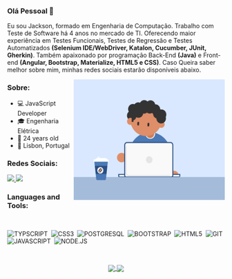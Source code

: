 ### Olá Pessoal 👋

Eu sou Jackson, formado em Engenharia de Computação. Trabalho com Teste de Software há 4 anos no mercado de TI. Oferecendo maior experiência em Testes Funcionais, Testes de Regressão e Testes Automatizados <b> (Selenium IDE/WebDriver, Katalon, Cucumber, JUnit, Gherkin)</b>. Também apaixonado por programação Back-End <b>(Java)</b> e Front-end <b>(Angular, Bootstrap, Materialize, HTML5 e CSS)</b>. Caso Queira saber melhor sobre mim, minhas redes sociais estarão disponíveis abaixo.

<img align="right" alt="GIF" src="Documentos/Prints/escritorio.gif" width="350" height="280" />

### Sobre:

- 💻 JavaScript Developer
- 🎓 Engenharia Elétrica
- 🎉 24 years old
- 📌 Lisbon, Portugal

### Redes Sociais:


  <a href="https://www.linkedin.com/in/isacx/" alt="Linkedin">
    <img src="https://img.shields.io/badge/LinkedIn-0077B5?style=for-the-badge&logo=linkedin&logoColor=white" />
  </a>
  
  <a href="https://www.instagram.com/isacxofficial/" alt="Instagram">
    <img src="https://img.shields.io/badge/Instagram-E4405F?style=for-the-badge&logo=instagram&logoColor=white"/>
  </a>

</br>

### Languages and Tools:

</br>

![TYPSCRIPT](https://img.shields.io/badge/TypeScript-007ACC?style=for-the-badge&logo=typescript&logoColor=white)&nbsp;
![CSS3](https://img.shields.io/badge/CSS3-1572B6?style=for-the-badge&logo=css3&logoColor=white)&nbsp;
![POSTGRESQL](https://img.shields.io/badge/PostgreSQL-316192?style=for-the-badge&logo=postgresql&logoColor=white)&nbsp;
![BOOTSTRAP](https://img.shields.io/badge/Bootstrap-563D7C?style=for-the-badge&logo=bootstrap&logoColor=white)&nbsp;
![HTML5](https://img.shields.io/badge/HTML5-E34F26?style=for-the-badge&logo=html5&logoColor=white)&nbsp;
![GIT](https://img.shields.io/badge/Git-F05032?style=for-the-badge&logo=git&logoColor=white)&nbsp;
![JAVASCRIPT](https://img.shields.io/badge/JavaScript-F7DF1E?style=for-the-badge&logo=javascript&logoColor=black)&nbsp;
![NODE.JS](https://img.shields.io/badge/Node.js-43853D?style=for-the-badge&logo=node.js&logoColor=white)&nbsp;

</br>

<p align="center">
   <a href="https://github.com/isacssw?tab=repositories">
    <img
      align="center"
      height="165"
      src="https://github-readme-stats.vercel.app/api/top-langs/?username=isacssw&langs_count=8&layout=compact&theme=dracula"
    />
  </a>
  
  <a href="https://github.com/isacssw?tab=repositories">
    <img
      align="center"
      height="165"
      src="https://github-readme-stats.vercel.app/api?username=isacssw&count_private=true&show_icons=true&custom_title=Github%20Status&hide=issues&theme=dracula"
    />
  </a>




</p>

